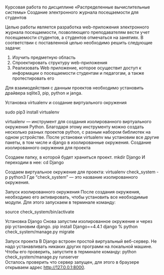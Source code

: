 Курсовая работа
по дисциплине «Распределенные вычислительные системы»
Создание электронного журнала посещаемости для студентов


Целью работы является разработка web-приложения электронного журнала посещаемости, позволяющего преподавателям вести учет посещаемости студентов, а студентов отмечаться на занятиях. В соответствии с поставленной целью необходимо решить следующие задачи:
1.	Изучить предметную область
2.	Спроектировать структуру web-приложения
3.	Реализовать Web приложение, которое осуществит доступ к информации о посещаемости студентам и педагогам, а также протестировать его



Для взаимодействия с данным проектов необходимо установить драйвера sqlite3, pip, python и janga.

Установка virtualenv и создание виртуального окружения

sudo pip3 install virtualenv

virtualenv — инструмент для создания изолированного виртуального окружения Python. Благодаря этому инструменту можно создать несколько разных проектов python, с разным набором библиотек на одном устройстве. 
После установки virtualenv мы установим все другие пакеты, в том числе и django в изолированные окружения.
Создание изолированного окружения для проекта

Создаем папку, в которой будет храниться проект. 
mkdir Django
И переходим в нее:
cd Django

Создаем виртуальное окружение для проекта:
virtualenv check_system -p python3
Где “check_system” — это название изолированного окружения.

Запуск изолированного окружения
После создания окружения, необходимо его активировать, чтобы установить все необходимые модули. Для этого запускаем в терминале команду:

source check_system/bin/activate

Установка Django
Снова запустим изолированное окружение и через pip установим django.
pip install Django==4.4.1
django % python check_system/manage.py migrate  

Запуск проекта
В Django встроен простой виртуальный веб-сервер. Не надо устанавливать никаких других программ на локальной машине. Чтобы его проверить, запустите в терминале команду:
python check_system/manage.py runserver    
Осталось проверить что сервер запущен, для этого в браузере открываем адрес http://127.0.0.1:8000.


